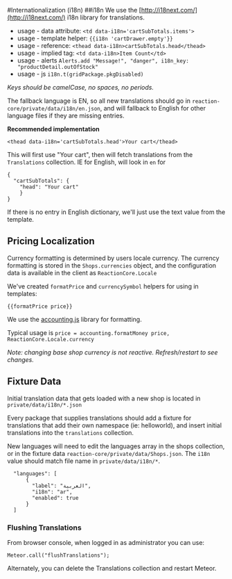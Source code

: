 #Internationalization (i18n)
##i18n
We use the [http://i18next.com/](http://i18next.com/) i18n library for translations.

 - usage - data attribute: `<td data-i18n='cartSubTotals.items'>`
 - usage - template helper: `{{i18n 'cartDrawer.empty'}}`
 - usage - reference:  `<thead data-i18n>cartSubTotals.head</thead>`
 - usage - implied tag: `<td data-i18n>Item Count</td>`
 - usage - alerts `Alerts.add "Message!", "danger", i18n_key: "productDetail.outOfStock"`
 - usage - js `i18n.t(gridPackage.pkgDisabled)`

*Keys should be camelCase, no spaces, no periods.*

The fallback language is EN, so all new translations should go in `reaction-core/private/data/i18n/en.json`, and will fallback to English for other language files if they are missing entries.

**Recommended implementation**
```
<thead data-i18n='cartSubTotals.head'>Your cart</thead>
```

This will first use "Your cart", then will fetch translations from the `Translations` collection. IE for English, will look in `en` for

```
{
  "cartSubTotals": {
    "head": "Your cart"
    }
}
```

If there is no entry in English dictionary, we'll just use the text value from the template.

## Pricing Localization
Currency formatting is determined by users locale currency.
The currency formatting is stored in the `Shops.currencies` object, and the configuration data is available in the client as `ReactionCore.Locale`

We've created `formatPrice` and `currencySymbol` helpers for using in templates:

    {{formatPrice price}}

We use the [accounting.js](http://openexchangerates.github.io/accounting.js/) library for formatting.

Typical usage is `price = accounting.formatMoney price, ReactionCore.Locale.currency`

*Note: changing base shop currency is not reactive. Refresh/restart to see changes.*

## Fixture Data
Initial translation data that gets loaded with a new shop is located in `private/data/i18n/*.json`

Every package that supplies translations should add a fixture for translations that add their own namespace (ie: helloworld), and insert initial translations into the `translations` collection.

New languages will need to edit the languages array in the shops collection, or in the fixture data `reaction-core/private/data/Shops.json`.  The `i18n` value should match file name in `private/data/i18n/*`.

```
  "languages": [
      {
        "label": "العربية",
        "i18n": "ar",
        "enabled": true
      }
  ]
```

### Flushing Translations

From browser console, when logged in as administrator you can use:

```
Meteor.call("flushTranslations");
```

Alternately, you can delete the Translations collection and restart Meteor.
